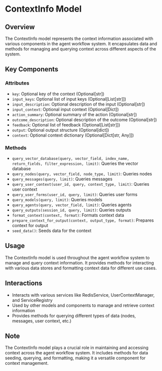 # ContextInfo Model

## Overview
The ContextInfo model represents the context information associated with various components in the agent workflow system. It encapsulates data and methods for managing and querying context across different aspects of the system.

## Key Components

### Attributes
- `key`: Optional key of the context (Optional[str])
- `input_keys`: Optional list of input keys (Optional[List[str]])
- `input_description`: Optional description of the input (Optional[str])
- `input_context`: Optional input context (Optional[Dict])
- `action_summary`: Optional summary of the action (Optional[str])
- `outcome_description`: Optional description of the outcome (Optional[str])
- `feedback`: Optional list of feedback (Optional[List[str]])
- `output`: Optional output structure (Optional[dict])
- `context`: Optional context dictionary (Optional[Dict[str, Any]])

### Methods
- `query_vector_database(query, vector_field, index_name, return_fields, filter_expression, limit)`: Queries the vector database
- `query_nodes(query, vector_field, node_type, limit)`: Queries nodes
- `query_messages(query, limit)`: Queries messages
- `query_user_context(user_id, query, context_type, limit)`: Queries user context
- `query_user_forms(user_id, query, limit)`: Queries user forms
- `query_models(query, limit)`: Queries models
- `query_agents(query, vector_field, limit)`: Queries agents
- `query_outputs(session_id, query, limit)`: Queries outputs
- `format_context(context, format)`: Formats context data
- `prepare_context_for_output(context, output_type, format)`: Prepares context for output
- `seed_data()`: Seeds data for the context

## Usage
The ContextInfo model is used throughout the agent workflow system to manage and query context information. It provides methods for interacting with various data stores and formatting context data for different use cases.

## Interactions
- Interacts with various services like RedisService, UserContextManager, and ServiceRegistry
- Used by other models and components to manage and retrieve context information
- Provides methods for querying different types of data (nodes, messages, user context, etc.)

## Note
The ContextInfo model plays a crucial role in maintaining and accessing context across the agent workflow system. It includes methods for data seeding, querying, and formatting, making it a versatile component for context management.
